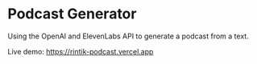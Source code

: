 # Podcast Generator

Using the OpenAI and ElevenLabs API to generate a podcast from a text.

Live demo: https://rintik-podcast.vercel.app

